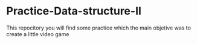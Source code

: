 # Practice-Data-structure-II
This repocitory you will find some practice which the main objetive was to create a little video game
